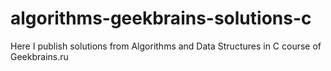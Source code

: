 # algorithms-geekbrains-solutions-c
Here I publish solutions from Algorithms and Data Structures in C course of Geekbrains.ru

